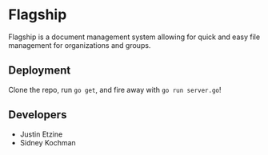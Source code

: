 # Flagship

Flagship is a document management system allowing for quick and easy 
file management for organizations and groups.

## Deployment

Clone the repo, run `go get`, and fire away with `go run server.go`!

## Developers

* Justin Etzine
* Sidney Kochman
